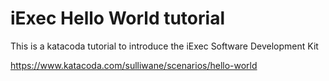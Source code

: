 # iExec Hello World tutorial
This is a katacoda tutorial to introduce the iExec Software Development Kit

https://www.katacoda.com/sulliwane/scenarios/hello-world
